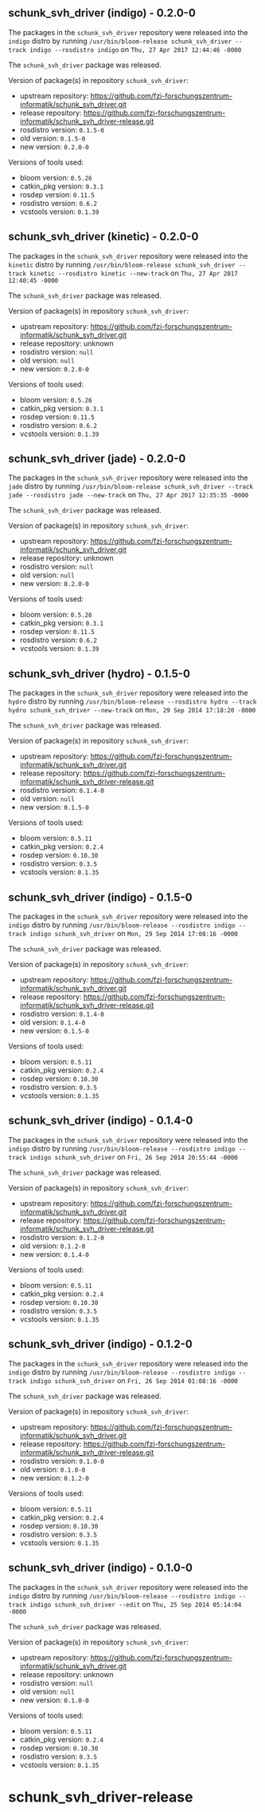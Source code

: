 ## schunk_svh_driver (indigo) - 0.2.0-0

The packages in the `schunk_svh_driver` repository were released into the `indigo` distro by running `/usr/bin/bloom-release schunk_svh_driver --track indigo --rosdistro indigo` on `Thu, 27 Apr 2017 12:44:46 -0000`

The `schunk_svh_driver` package was released.

Version of package(s) in repository `schunk_svh_driver`:

- upstream repository: https://github.com/fzi-forschungszentrum-informatik/schunk_svh_driver.git
- release repository: https://github.com/fzi-forschungszentrum-informatik/schunk_svh_driver-release.git
- rosdistro version: `0.1.5-0`
- old version: `0.1.5-0`
- new version: `0.2.0-0`

Versions of tools used:

- bloom version: `0.5.26`
- catkin_pkg version: `0.3.1`
- rosdep version: `0.11.5`
- rosdistro version: `0.6.2`
- vcstools version: `0.1.39`


## schunk_svh_driver (kinetic) - 0.2.0-0

The packages in the `schunk_svh_driver` repository were released into the `kinetic` distro by running `/usr/bin/bloom-release schunk_svh_driver --track kinetic --rosdistro kinetic --new-track` on `Thu, 27 Apr 2017 12:40:45 -0000`

The `schunk_svh_driver` package was released.

Version of package(s) in repository `schunk_svh_driver`:

- upstream repository: https://github.com/fzi-forschungszentrum-informatik/schunk_svh_driver.git
- release repository: unknown
- rosdistro version: `null`
- old version: `null`
- new version: `0.2.0-0`

Versions of tools used:

- bloom version: `0.5.26`
- catkin_pkg version: `0.3.1`
- rosdep version: `0.11.5`
- rosdistro version: `0.6.2`
- vcstools version: `0.1.39`


## schunk_svh_driver (jade) - 0.2.0-0

The packages in the `schunk_svh_driver` repository were released into the `jade` distro by running `/usr/bin/bloom-release schunk_svh_driver --track jade --rosdistro jade --new-track` on `Thu, 27 Apr 2017 12:35:35 -0000`

The `schunk_svh_driver` package was released.

Version of package(s) in repository `schunk_svh_driver`:

- upstream repository: https://github.com/fzi-forschungszentrum-informatik/schunk_svh_driver.git
- release repository: unknown
- rosdistro version: `null`
- old version: `null`
- new version: `0.2.0-0`

Versions of tools used:

- bloom version: `0.5.26`
- catkin_pkg version: `0.3.1`
- rosdep version: `0.11.5`
- rosdistro version: `0.6.2`
- vcstools version: `0.1.39`


## schunk_svh_driver (hydro) - 0.1.5-0

The packages in the `schunk_svh_driver` repository were released into the `hydro` distro by running `/usr/bin/bloom-release --rosdistro hydro --track hydro schunk_svh_driver --new-track` on `Mon, 29 Sep 2014 17:18:20 -0000`

The `schunk_svh_driver` package was released.

Version of package(s) in repository `schunk_svh_driver`:
- upstream repository: https://github.com/fzi-forschungszentrum-informatik/schunk_svh_driver.git
- release repository: https://github.com/fzi-forschungszentrum-informatik/schunk_svh_driver-release.git
- rosdistro version: `0.1.4-0`
- old version: `null`
- new version: `0.1.5-0`

Versions of tools used:
- bloom version: `0.5.11`
- catkin_pkg version: `0.2.4`
- rosdep version: `0.10.30`
- rosdistro version: `0.3.5`
- vcstools version: `0.1.35`


## schunk_svh_driver (indigo) - 0.1.5-0

The packages in the `schunk_svh_driver` repository were released into the `indigo` distro by running `/usr/bin/bloom-release --rosdistro indigo --track indigo schunk_svh_driver` on `Mon, 29 Sep 2014 17:08:16 -0000`

The `schunk_svh_driver` package was released.

Version of package(s) in repository `schunk_svh_driver`:
- upstream repository: https://github.com/fzi-forschungszentrum-informatik/schunk_svh_driver.git
- release repository: https://github.com/fzi-forschungszentrum-informatik/schunk_svh_driver-release.git
- rosdistro version: `0.1.4-0`
- old version: `0.1.4-0`
- new version: `0.1.5-0`

Versions of tools used:
- bloom version: `0.5.11`
- catkin_pkg version: `0.2.4`
- rosdep version: `0.10.30`
- rosdistro version: `0.3.5`
- vcstools version: `0.1.35`


## schunk_svh_driver (indigo) - 0.1.4-0

The packages in the `schunk_svh_driver` repository were released into the `indigo` distro by running `/usr/bin/bloom-release --rosdistro indigo --track indigo schunk_svh_driver` on `Fri, 26 Sep 2014 20:55:44 -0000`

The `schunk_svh_driver` package was released.

Version of package(s) in repository `schunk_svh_driver`:
- upstream repository: https://github.com/fzi-forschungszentrum-informatik/schunk_svh_driver.git
- release repository: https://github.com/fzi-forschungszentrum-informatik/schunk_svh_driver-release.git
- rosdistro version: `0.1.2-0`
- old version: `0.1.2-0`
- new version: `0.1.4-0`

Versions of tools used:
- bloom version: `0.5.11`
- catkin_pkg version: `0.2.4`
- rosdep version: `0.10.30`
- rosdistro version: `0.3.5`
- vcstools version: `0.1.35`


## schunk_svh_driver (indigo) - 0.1.2-0

The packages in the `schunk_svh_driver` repository were released into the `indigo` distro by running `/usr/bin/bloom-release --rosdistro indigo --track indigo schunk_svh_driver` on `Fri, 26 Sep 2014 01:08:16 -0000`

The `schunk_svh_driver` package was released.

Version of package(s) in repository `schunk_svh_driver`:
- upstream repository: https://github.com/fzi-forschungszentrum-informatik/schunk_svh_driver.git
- release repository: https://github.com/fzi-forschungszentrum-informatik/schunk_svh_driver-release.git
- rosdistro version: `0.1.0-0`
- old version: `0.1.0-0`
- new version: `0.1.2-0`

Versions of tools used:
- bloom version: `0.5.11`
- catkin_pkg version: `0.2.4`
- rosdep version: `0.10.30`
- rosdistro version: `0.3.5`
- vcstools version: `0.1.35`


## schunk_svh_driver (indigo) - 0.1.0-0

The packages in the `schunk_svh_driver` repository were released into the `indigo` distro by running `/usr/bin/bloom-release --rosdistro indigo --track indigo schunk_svh_driver --edit` on `Thu, 25 Sep 2014 05:14:04 -0000`

The `schunk_svh_driver` package was released.

Version of package(s) in repository `schunk_svh_driver`:
- upstream repository: https://github.com/fzi-forschungszentrum-informatik/schunk_svh_driver.git
- release repository: unknown
- rosdistro version: `null`
- old version: `null`
- new version: `0.1.0-0`

Versions of tools used:
- bloom version: `0.5.11`
- catkin_pkg version: `0.2.4`
- rosdep version: `0.10.30`
- rosdistro version: `0.3.5`
- vcstools version: `0.1.35`


schunk_svh_driver-release
=========================
